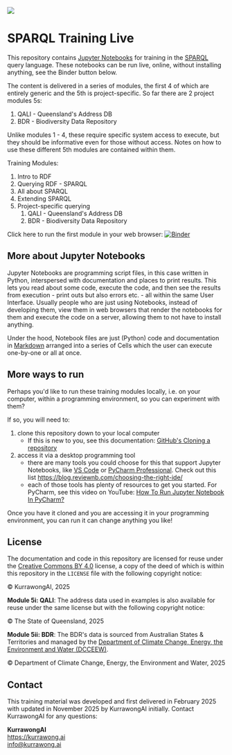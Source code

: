 ![](images/KurrawongAI_350.png)

# SPARQL Training Live

This repository contains [Jupyter Notebooks](https://jupyter.org/) for training in the [SPARQL](https://www.w3.org/TR/sparql11-query/) query language. These notebooks can be run live, online, without installing anything, see the Binder button below.

The content is delivered in a series of modules, the first 4 of which are entirely generic and the 5th is project-specific. So far there are 2 project modules 5s: 

1. QALI - Queensland's Address DB
2. BDR - Biodiversity Data Repository

Unlike modules 1 - 4, these require specific system access to execute, but they should be informative even for those without access. Notes on how to use these different 5th modules are contained within them.

Training Modules:

1. Intro to RDF
2. Querying RDF - SPARQL
3. All about SPARQL
4. Extending SPARQL
5. Project-specific querying
    1. QALI - Queensland's Address DB
    2. BDR - Biodiversity Data Repository

Click here to run the first module in your web browser: [![Binder](https://mybinder.org/badge_logo.svg)](https://mybinder.org/v2/gh/Kurrawong/sparql-training-live/HEAD?urlpath=%2Fdoc%2Ftree%2Fmodule-1.ipynb)

## More about Jupyter Notebooks

Jupyter Notebooks are programming script files, in this case written in Python, interspersed with documentation and places to print results. This lets you read about some code, execute the code, and then see the results from execution - print outs but also errors etc. - all within the same User Interface. Usually people who are just using Notebooks, instead of developing them, view them in web browsers that render the notebooks for them and execute the code on a server, allowing them to not have to install anything.

Under the hood, Notebook files are just (Python) code and documentation in [Markdown](https://jupyter-notebook.readthedocs.io/en/stable/examples/Notebook/Working%20With%20Markdown%20Cells.html) arranged into a series of Cells which the user can execute one-by-one or all at once.

## More ways to run

Perhaps you'd like to run these training modules locally, i.e. on your computer, within a programming environment, so you can experiment with them?

If so, you will need to:

1. clone this repository down to your local computer
   * If this is new to you, see this documentation: [GitHub's Cloning a repository](https://docs.github.com/en/repositories/creating-and-managing-repositories/cloning-a-repository)
2. access it via a desktop programming tool 
    * there are many tools you could choose for this that support Jupyter Notebooks, like [VS Code](https://code.visualstudio.com/) or [PyCharm Professional](https://www.jetbrains.com/pycharm/). Check out this list <https://blog.reviewnb.com/choosing-the-right-ide/>
    * each of those tools has plenty of resources to get you started. For PyCharm, see this video on YouTube: [How To Run Jupyter Notebook In PyCharm?](https://www.youtube.com/watch?v=9Ft8Iwegc4E)

Once you have it cloned and you are accessing it in your programming environment, you can run it can change anything you like!

## License

The documentation and code in this repository are licensed for reuse under the [Creative Commons BY 4.0](https://creativecommons.org/licenses/by/4.0/) license, a copy of the deed of which is within this repository in the `LICENSE` file with the following copyright notice:

&copy; KurrawongAI, 2025

**Module 5i: QALI**: The address data used in examples is also available for reuse under the same license but with the following copyright notice:

&copy; The State of Queensland, 2025

**Module 5ii: BDR**: The BDR's data is sourced from Australian States & Territories and managed by the [Department of Climate Change, Energy, the Environment and Water (DCCEEW)](https://www.dcceew.gov.au/).

&copy; Department of Climate Change, Energy, the Environment and Water, 2025

## Contact

This training material was developed and first delivered in February 2025 with updated in November 2025 by KurrawongAI initially. Contact KurrawongAI for any questions:

**KurrawongAI**  
<https://kurrawong.ai>  
<info@kurrawong.ai>  
